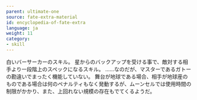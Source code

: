 ```yaml
---
parent: ultimate-one
source: fate-extra-material
id: encyclopedia-of-fate-extra
language: ja
weight: 11
category:
- skill
---
```


白いバーサーカーのスキル。
星からのバックアップを受ける事で、敵対する相手より一段階上のスペックになるスキル。
……なのだが、マスターであるガトーの勘違いでまったく機能していない。
舞台が地球である場合、相手が地球産のものである場合は何のペナルティもなく発動するが、ムーンセルでは使用時間の制限がかかり、また、上回れない規模の存在もでてくるようだ。
